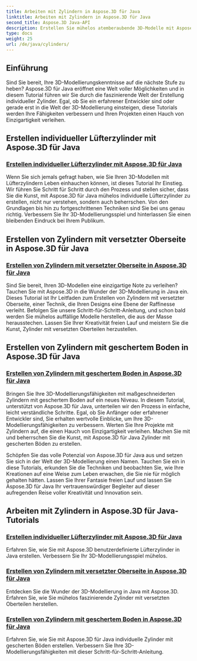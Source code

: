 ```yaml
---
title: Arbeiten mit Zylindern in Aspose.3D für Java
linktitle: Arbeiten mit Zylindern in Aspose.3D für Java
second_title: Aspose.3D Java-API
description: Erstellen Sie mühelos atemberaubende 3D-Modelle mit Aspose.3D für Java! Erfahren Sie anhand von Tutorials, wie Sie Lüfterzylinder, Zylinder mit versetztem Oberteil und Zylinder mit abgeschrägtem Boden erstellen.
type: docs
weight: 25
url: /de/java/cylinders/
---
```

## Einführung

Sind Sie bereit, Ihre 3D-Modellierungskenntnisse auf die nächste Stufe zu heben? Aspose.3D für Java eröffnet eine Welt voller Möglichkeiten und in diesem Tutorial führen wir Sie durch die faszinierende Welt der Erstellung individueller Zylinder. Egal, ob Sie ein erfahrener Entwickler sind oder gerade erst in die Welt der 3D-Modellierung einsteigen, diese Tutorials werden Ihre Fähigkeiten verbessern und Ihren Projekten einen Hauch von Einzigartigkeit verleihen.

## Erstellen individueller Lüfterzylinder mit Aspose.3D für Java

### [Erstellen individueller Lüfterzylinder mit Aspose.3D für Java](./creating-fan-cylinders/)

Wenn Sie sich jemals gefragt haben, wie Sie Ihren 3D-Modellen mit Lüfterzylindern Leben einhauchen können, ist dieses Tutorial Ihr Einstieg. Wir führen Sie Schritt für Schritt durch den Prozess und stellen sicher, dass Sie die Kunst, mit Aspose.3D für Java mühelos individuelle Lüfterzylinder zu erstellen, nicht nur verstehen, sondern auch beherrschen. Von den Grundlagen bis hin zu fortgeschrittenen Techniken sind Sie bei uns genau richtig. Verbessern Sie Ihr 3D-Modellierungsspiel und hinterlassen Sie einen bleibenden Eindruck bei Ihrem Publikum.

## Erstellen von Zylindern mit versetzter Oberseite in Aspose.3D für Java

### [Erstellen von Zylindern mit versetzter Oberseite in Aspose.3D für Java](./creating-cylinders-with-offset-top/)

Sind Sie bereit, Ihren 3D-Modellen eine einzigartige Note zu verleihen? Tauchen Sie mit Aspose.3D in die Wunder der 3D-Modellierung in Java ein. Dieses Tutorial ist Ihr Leitfaden zum Erstellen von Zylindern mit versetzter Oberseite, einer Technik, die Ihren Designs eine Ebene der Raffinesse verleiht. Befolgen Sie unsere Schritt-für-Schritt-Anleitung, und schon bald werden Sie mühelos auffällige Modelle herstellen, die aus der Masse herausstechen. Lassen Sie Ihrer Kreativität freien Lauf und meistern Sie die Kunst, Zylinder mit versetzten Oberteilen herzustellen.

## Erstellen von Zylindern mit geschertem Boden in Aspose.3D für Java

### [Erstellen von Zylindern mit geschertem Boden in Aspose.3D für Java](./creating-cylinders-with-sheared-bottom/)

Bringen Sie Ihre 3D-Modellierungsfähigkeiten mit maßgeschneiderten Zylindern mit geschertem Boden auf ein neues Niveau. In diesem Tutorial, unterstützt von Aspose.3D für Java, unterteilen wir den Prozess in einfache, leicht verständliche Schritte. Egal, ob Sie Anfänger oder erfahrener Entwickler sind, Sie erhalten wertvolle Einblicke, um Ihre 3D-Modellierungsfähigkeiten zu verbessern. Werten Sie Ihre Projekte mit Zylindern auf, die einen Hauch von Einzigartigkeit verleihen. Machen Sie mit und beherrschen Sie die Kunst, mit Aspose.3D für Java Zylinder mit gescherten Böden zu erstellen.

Schöpfen Sie das volle Potenzial von Aspose.3D für Java aus und setzen Sie sich in der Welt der 3D-Modellierung einen Namen. Tauchen Sie ein in diese Tutorials, erkunden Sie die Techniken und beobachten Sie, wie Ihre Kreationen auf eine Weise zum Leben erwachen, die Sie nie für möglich gehalten hätten. Lassen Sie Ihrer Fantasie freien Lauf und lassen Sie Aspose.3D für Java Ihr vertrauenswürdiger Begleiter auf dieser aufregenden Reise voller Kreativität und Innovation sein.
## Arbeiten mit Zylindern in Aspose.3D für Java-Tutorials
### [Erstellen individueller Lüfterzylinder mit Aspose.3D für Java](./creating-fan-cylinders/)
Erfahren Sie, wie Sie mit Aspose.3D benutzerdefinierte Lüfterzylinder in Java erstellen. Verbessern Sie Ihr 3D-Modellierungsspiel mühelos.
### [Erstellen von Zylindern mit versetzter Oberseite in Aspose.3D für Java](./creating-cylinders-with-offset-top/)
Entdecken Sie die Wunder der 3D-Modellierung in Java mit Aspose.3D. Erfahren Sie, wie Sie mühelos faszinierende Zylinder mit versetzten Oberteilen herstellen.
### [Erstellen von Zylindern mit geschertem Boden in Aspose.3D für Java](./creating-cylinders-with-sheared-bottom/)
Erfahren Sie, wie Sie mit Aspose.3D für Java individuelle Zylinder mit gescherten Böden erstellen. Verbessern Sie Ihre 3D-Modellierungsfähigkeiten mit dieser Schritt-für-Schritt-Anleitung.